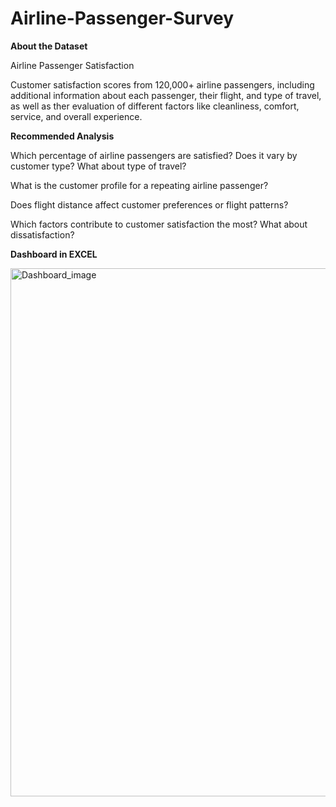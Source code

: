 # Airline-Passenger-Survey

**About the Dataset**

Airline Passenger Satisfaction

Customer satisfaction scores from 120,000+ airline passengers, including additional information about each passenger, their flight, and type of travel, as well as ther evaluation of different factors like cleanliness, comfort, service, and overall experience.

**Recommended Analysis**

Which percentage of airline passengers are satisfied? Does it vary by customer type? What about type of travel?

What is the customer profile for a repeating airline passenger?

Does flight distance affect customer preferences or flight patterns?

Which factors contribute to customer satisfaction the most? What about dissatisfaction?

**Dashboard in EXCEL**

<img width="845" alt="Dashboard_image" src="https://github.com/srkarthika/Airline-Passenger-Survey/assets/163586802/b0b420f8-0149-428b-898b-217f54762412">
